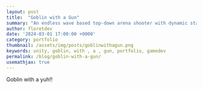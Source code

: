 ```yaml
---
layout: post
title:  "Goblin with a Gun"
summary: "An endless wave based top-down arena shooter with dynamic stats and a boss fight!"
author: floretdev
date: '2024-03-01 17:00:00 +0000'
category: portfolio
thumbnail: /assets/img/posts/goblinwithagun.png
keywords: unity, goblin, with , a , gun, portfolio, gamedev
permalink: /blog/goblin-with-a-gun/
usemathjax: true
---
```


Goblin with a yuh!!
